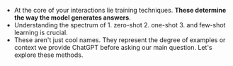 - At the core of your interactions lie training techniques. **These determine the way the model generates answers**.
- Understanding the spectrum of 1. zero-shot 2. one-shot 3. and few-shot learning is crucial.
- These aren't just cool names. They represent the degree of examples or context we provide ChatGPT before asking our main question. Let's explore these methods.

